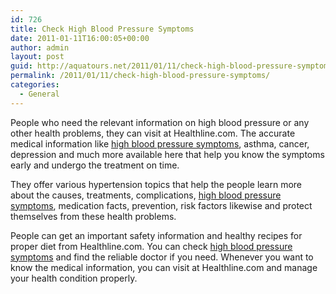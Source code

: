 ```yaml
---
id: 726
title: Check High Blood Pressure Symptoms
date: 2011-01-11T16:00:05+00:00
author: admin
layout: post
guid: http://aquatours.net/2011/01/11/check-high-blood-pressure-symptoms/
permalink: /2011/01/11/check-high-blood-pressure-symptoms/
categories:
  - General
---
```

People who need the relevant information on high blood pressure or any other health problems, they can visit at Healthline.com. The accurate medical information like [high blood pressure symptoms](http://www.healthline.com/health/high-blood-pressure-hypertension), asthma, cancer, depression and much more available here that help you know the symptoms early and undergo the treatment on time.

They offer various hypertension topics that help the people learn more about the causes, treatments, complications, [high blood pressure symptoms](http://www.healthline.com/health/high-blood-pressure-hypertension), medication facts, prevention, risk factors likewise and protect themselves from these health problems.

People can get an important safety information and healthy recipes for proper diet from Healthline.com. You can check [high blood pressure symptoms](http://www.healthline.com/health/high-blood-pressure-hypertension) and find the reliable doctor if you need. Whenever you want to know the medical information, you can visit at Healthline.com and manage your health condition properly.